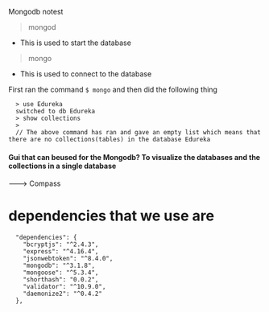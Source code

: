 Mongodb notest



> mongod
   - This is used to start the database
> mongo 
   - This is used to connect to the database

First ran the command `$ mongo` and then did the following thing

```
  > use Edureka
  switched to db Edureka
  > show collections
  > 
  // The above command has ran and gave an empty list which means that there are no collections(tables) in the database Edureka
```


#### Gui that can beused for the Mongodb? To visualize the databases and the collections in a single database
 ---> Compass




# dependencies that we use are 

```
  "dependencies": {
    "bcryptjs": "^2.4.3",
    "express": "^4.16.4",
    "jsonwebtoken": "^8.4.0",
    "mongodb": "^3.1.8",
    "mongoose": "^5.3.4",
    "shorthash": "0.0.2",
    "validator": "^10.9.0",
    "daemonize2": "^0.4.2"
  },
```